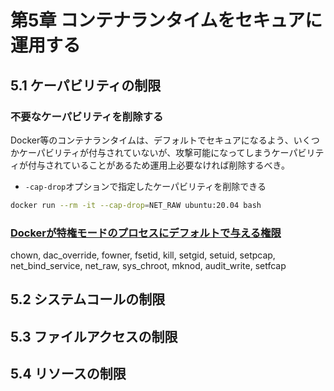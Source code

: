 # 第5章 コンテナランタイムをセキュアに運用する

## 5.1 ケーパビリティの制限
### 不要なケーパビリティを削除する
Docker等のコンテナランタイムは、デフォルトでセキュアになるよう、いくつかケーパビリティが付与されていないが、攻撃可能になってしまうケーパビリティが付与されていることがあるため運用上必要なければ削除するべき。

- `-cap-drop`オプションで指定したケーパビリティを削除できる
```bash
docker run --rm -it --cap-drop=NET_RAW ubuntu:20.04 bash
```

### [Dockerが特権モードのプロセスにデフォルトで与える権限](https://postd.cc/secure-your-containers-with-this-one-weird-trick/)
chown, dac_override, fowner, fsetid, kill, setgid, setuid, setpcap, net_bind_service, net_raw, sys_chroot, mknod, audit_write, setfcap

## 5.2 システムコールの制限

## 5.3 ファイルアクセスの制限

## 5.4 リソースの制限
